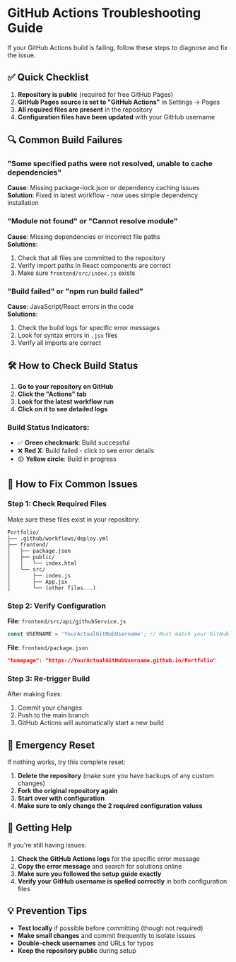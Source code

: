 # GitHub Actions Troubleshooting Guide

If your GitHub Actions build is failing, follow these steps to diagnose and fix the issue.

## ✅ Quick Checklist

1. **Repository is public** (required for free GitHub Pages)
2. **GitHub Pages source is set to "GitHub Actions"** in Settings → Pages
3. **All required files are present** in the repository
4. **Configuration files have been updated** with your GitHub username

## 🔍 Common Build Failures

### "Some specified paths were not resolved, unable to cache dependencies"

**Cause**: Missing package-lock.json or dependency caching issues  
**Solution**: Fixed in latest workflow - now uses simple dependency installation

### "Module not found" or "Cannot resolve module"

**Cause**: Missing dependencies or incorrect file paths  
**Solutions**:
1. Check that all files are committed to the repository
2. Verify import paths in React components are correct
3. Make sure `frontend/src/index.js` exists

### "Build failed" or "npm run build failed"

**Cause**: JavaScript/React errors in the code  
**Solutions**:
1. Check the build logs for specific error messages
2. Look for syntax errors in `.jsx` files
3. Verify all imports are correct

## 🛠️ How to Check Build Status

1. **Go to your repository on GitHub**
2. **Click the "Actions" tab**
3. **Look for the latest workflow run**
4. **Click on it to see detailed logs**

### Build Status Indicators:
- ✅ **Green checkmark**: Build successful
- ❌ **Red X**: Build failed - click to see error details
- 🟡 **Yellow circle**: Build in progress

## 🔧 How to Fix Common Issues

### Step 1: Check Required Files

Make sure these files exist in your repository:

```
Portfolio/
├── .github/workflows/deploy.yml
├── frontend/
│   ├── package.json
│   ├── public/
│   │   └── index.html
│   └── src/
│       ├── index.js
│       ├── App.jsx
│       └── (other files...)
```

### Step 2: Verify Configuration

**File**: `frontend/src/api/githubService.js`
```javascript
const USERNAME = 'YourActualGitHubUsername'; // Must match your GitHub username exactly
```

**File**: `frontend/package.json`
```json
"homepage": "https://YourActualGitHubUsername.github.io/Portfolio"
```

### Step 3: Re-trigger Build

After making fixes:
1. Commit your changes
2. Push to the main branch
3. GitHub Actions will automatically start a new build

## 🚨 Emergency Reset

If nothing works, try this complete reset:

1. **Delete the repository** (make sure you have backups of any custom changes)
2. **Fork the original repository again**
3. **Start over with configuration**
4. **Make sure to only change the 2 required configuration values**

## 📧 Getting Help

If you're still having issues:

1. **Check the GitHub Actions logs** for the specific error message
2. **Copy the error message** and search for solutions online
3. **Make sure you followed the setup guide exactly**
4. **Verify your GitHub username is spelled correctly** in both configuration files

## 💡 Prevention Tips

- **Test locally** if possible before committing (though not required)
- **Make small changes** and commit frequently to isolate issues
- **Double-check usernames** and URLs for typos
- **Keep the repository public** during setup
